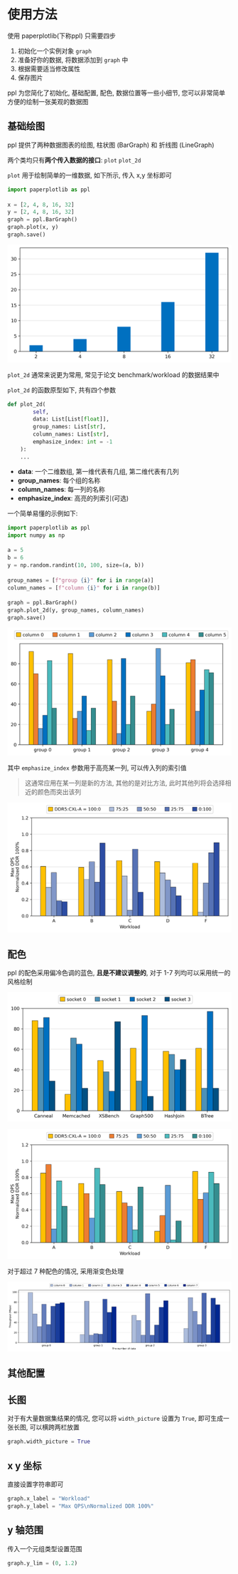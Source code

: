 
# 使用方法

使用 paperplotlib(下称ppl) 只需要四步

1. 初始化一个实例对象 `graph`
2. 准备好你的数据, 将数据添加到 `graph` 中
3. 根据需要适当修改属性
4. 保存图片

ppl 为您简化了初始化, 基础配置, 配色, 数据位置等一些小细节, 您可以非常简单方便的绘制一张美观的数据图

## 基础绘图

ppl 提供了两种数据图表的绘图, 柱状图 (BarGraph) 和 折线图 (LineGraph)

两个类均只有**两个传入数据的接口**: `plot` `plot_2d`

`plot` 用于绘制简单的一维数据, 如下所示, 传入 x,y 坐标即可

```python
import paperplotlib as ppl

x = [2, 4, 8, 16, 32]
y = [2, 4, 8, 16, 32]
graph = ppl.BarGraph()
graph.plot(x, y)
graph.save()
```

![](https://raw.githubusercontent.com/luzhixing12345/paperplotlib/master/images/paperplotlib/5.png)

`plot_2d` 通常来说更为常用, 常见于论文 benchmark/workload 的数据结果中

`plot_2d` 的函数原型如下, 共有四个参数

```python
def plot_2d(
        self,
        data: List[List[float]],
        group_names: List[str],
        column_names: List[str],
        emphasize_index: int = -1
    ):
    ...
```

- **data**: 一个二维数组, 第一维代表有几组, 第二维代表有几列
- **group_names**: 每个组的名称
- **column_names**: 每一列的名称
- **emphasize_index**: 高亮的列索引(可选)

一个简单易懂的示例如下:

```python
import paperplotlib as ppl
import numpy as np

a = 5
b = 6
y = np.random.randint(10, 100, size=(a, b))

group_names = [f"group {i}" for i in range(a)]
column_names = [f"column {i}" for i in range(b)]

graph = ppl.BarGraph()
graph.plot_2d(y, group_names, column_names)
graph.save()
```

![](https://raw.githubusercontent.com/luzhixing12345/paperplotlib/master/images/paperplotlib/6.png)

其中 `emphasize_index` 参数用于高亮某一列, 可以传入列的索引值

> 这通常应用在某一列是新的方法, 其他的是对比方法, 此时其他列将会选择相近的颜色而突出该列

![](https://raw.githubusercontent.com/luzhixing12345/paperplotlib/master/images/paperplotlib/3.png)

## 配色

ppl 的配色采用偏冷色调的蓝色, **且是不建议调整的**, 对于 1-7 列均可以采用统一的风格绘制

![](https://raw.githubusercontent.com/luzhixing12345/paperplotlib/master/images/paperplotlib/1.png)

![](https://raw.githubusercontent.com/luzhixing12345/paperplotlib/master/images/paperplotlib/2.png)

对于超过 7 种配色的情况, 采用渐变色处理

![](https://raw.githubusercontent.com/luzhixing12345/paperplotlib/master/images/paperplotlib/7.png)

## 其他配置

## 长图

对于有大量数据集结果的情况, 您可以将 `width_picture` 设置为 `True`, 即可生成一张长图, 可以横跨两栏放置

```python
graph.width_picture = True
```

## x y 坐标

直接设置字符串即可

```python
graph.x_label = "Workload"
graph.y_label = "Max QPS\nNormalized DDR 100%"
```

## y 轴范围

传入一个元组类型设置范围

```python
graph.y_lim = (0, 1.2)
```